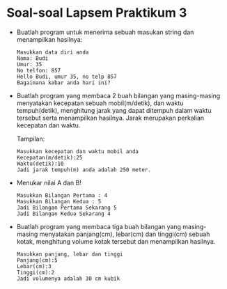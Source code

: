 # Soal-soal Lapsem Praktikum 3

- Buatlah program untuk menerima sebuah masukan string dan menampilkan hasilnya:

  ```
  Masukkan data diri anda
  Nama: Budi
  Umur: 35
  No telfon: 857
  Hello Budi, umur 35, no telp 857
  Bagaimana kabar anda hari ini?
  ```

- Buatlah program yang membaca 2 buah bilangan yang masing-masing menyatakan
kecepatan sebuah mobil(m/detik), dan waktu tempuh(detik), menghitung jarak yang
dapat ditempuh dalam waktu tersebut serta menampilkan hasilnya. Jarak merupakan
perkalian kecepatan dan waktu.

  Tampilan:
  ```
  Masukkan kecepatan dan waktu mobil anda
  Kecepatan(m/detik):25
  Waktu(detik):10
  Jadi jarak tempuh(m) anda adalah 250 meter.
  ```

- Menukar nilai A dan B!

  ```
  Masukkan Bilangan Pertama : 4
  Masukkan Bilangan Kedua : 5
  Jadi Bilangan Pertama Sekarang 5
  Jadi Bilangan Kedua Sekarang 4
  ```

- Buatlah program yang membaca tiga buah bilangan yang masing-masing menyatakan
panjang(cm), lebar(cm) dan tinggi(cm) sebuah kotak, menghitung volume kotak
tersebut dan menampilkan hasilnya.

  ```
  Masukkan panjang, lebar dan tinggi
  Panjang(cm):5
  Lebar(cm):3
  Tinggi(cm):2
  Jadi volumenya adalah 30 cm kubik
  ```